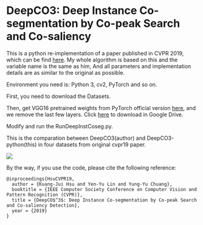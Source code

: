 # DeepCO3: Deep Instance Co-segmentation by Co-peak Search and Co-saliency

This is a python re-implementation of a paper published in CVPR 2019, which can be find [here](https://github.com/KuangJuiHsu/DeepCO3). My whole algorithm is based on this and the variable name is the same as him, And all parameters and implementation details are as similar to the original as possible.

Environment you need is: Python 3, cv2, PyTorch and so on.

First, you need to download the Datasets.

Then, get VGG16 pretrained weights from PyTorch official version [here](https://pytorch.org/docs/stable/_modules/torchvision/models/vgg.html#vgg16), and we remove the last few layers. Click [here](https://drive.google.com/open?id=1Ar3pF4bzNWX-CSXaWcQqSoTRS_46KSLl) to download in Google Drive.

Modify and run the RunDeepInstCoseg.py.

This is the comparation between DeepCO3(author) and DeepCO3-python(this) in four datasets from original cvpr19 paper.

![](https://github.com/cj4L/DeepCO3-python/raw/master/pic/comp.png)


By the way, if you use the code, please cite the following reference:
```
@inproceedings{HsuCVPR19,
  author = {Kuang-Jui Hsu and Yen-Yu Lin and Yung-Yu Chuang},
  booktitle = {IEEE Computer Society Conference on Computer Vision and Pattern Recognition (CVPR)},
  title = {DeepCO$^3$: Deep Instance Co-segmentation by Co-peak Search and Co-saliency Detection},
  year = {2019}
}
```
